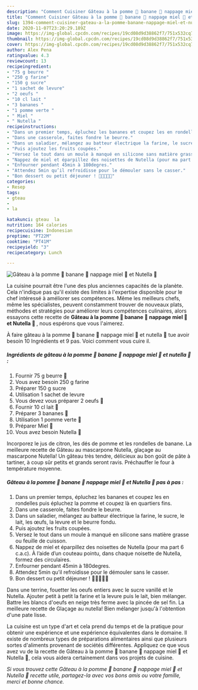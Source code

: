 ```yaml
---
description: "Comment Cuisiner Gâteau à la pomme 🍏 banane 🍌 nappage miel 🍯 et Nutella 🍫"
title: "Comment Cuisiner Gâteau à la pomme 🍏 banane 🍌 nappage miel 🍯 et Nutella 🍫"
slug: 1394-comment-cuisiner-gateau-a-la-pomme-banane-nappage-miel-et-nutella
date: 2020-11-07T23:20:29.189Z
image: https://img-global.cpcdn.com/recipes/19cd08d9d38862f7/751x532cq70/gateau-a-la-pomme-🍏-banane-🍌-nappage-miel-🍯-et-nutella-🍫-photo-principale-de-la-recette.jpg
thumbnail: https://img-global.cpcdn.com/recipes/19cd08d9d38862f7/751x532cq70/gateau-a-la-pomme-🍏-banane-🍌-nappage-miel-🍯-et-nutella-🍫-photo-principale-de-la-recette.jpg
cover: https://img-global.cpcdn.com/recipes/19cd08d9d38862f7/751x532cq70/gateau-a-la-pomme-🍏-banane-🍌-nappage-miel-🍯-et-nutella-🍫-photo-principale-de-la-recette.jpg
author: Alex Pena
ratingvalue: 4.3
reviewcount: 13
recipeingredient:
- "75 g beurre "
- "250 g farine"
- "150 g sucre"
- "1 sachet de levure"
- "2 oeufs "
- "10 cl lait "
- "3 bananes "
- "1 pomme verte "
- " Miel "
- " Nutella "
recipeinstructions:
- "Dans un premier temps, épluchez les bananes et coupez les en rondelles puis épluchez la pomme et coupez là en quartiers fins."
- "Dans une casserole, faites fondre le beurre."
- "Dans un saladier, mélangez au batteur électrique la farine, le sucre, le lait, les œufs, la levure et le beurre fondu."
- "Puis ajoutez les fruits coupées."
- "Versez le tout dans un moule à manqué en silicone sans matière grasse ou feuille de cuisson."
- "Nappez de miel et éparpillez des noisettes de Nutella (pour ma part 6 c.a.c). À l’aide d’un couteau pointu, dans chaque noisette de Nutella, formez des circulaires."
- "Enfourner pendant 45min à 180degres."
- "Attendez 5min qu’il refroidisse pour le démouler sans le casser."
- "Bon dessert ou petit déjeuner ! 🤤🍏🍌🍯🍫"
categories:
- Resep
tags:
- gteau
- 
- la

katakunci: gteau  la 
nutrition: 164 calories
recipecuisine: Indonesian
preptime: "PT22M"
cooktime: "PT41M"
recipeyield: "3"
recipecategory: Lunch

---
```



![Gâteau à la pomme 🍏 banane 🍌 nappage miel 🍯 et Nutella 🍫](https://img-global.cpcdn.com/recipes/19cd08d9d38862f7/751x532cq70/gateau-a-la-pomme-🍏-banane-🍌-nappage-miel-🍯-et-nutella-🍫-photo-principale-de-la-recette.jpg)

La cuisine pourrait être l'une des plus anciennes capacités de la planète. Cela n'indique pas qu'il existe des limites à l'expertise disponible pour le chef intéressé à améliorer ses compétences. Même les meilleurs chefs, même les spécialistes, peuvent constamment trouver de nouveaux plats, méthodes et stratégies pour améliorer leurs compétences culinaires, alors essayons cette recette de <strong> Gâteau à la pomme 🍏 banane 🍌 nappage miel 🍯 et Nutella 🍫 </strong>, nous espérons que vous l'aimerez.

<!--inarticleads1-->

À faire gâteau à la pomme 🍏 banane 🍌 nappage miel 🍯 et nutella 🍫 tue avoir besoin 10 Ingrédients et 9 pas. Voici comment vous cuire il.

##### Ingrédients de gâteau à la pomme 🍏 banane 🍌 nappage miel 🍯 et nutella 🍫 :

1. Fournir 75 g beurre 🧈
1. Vous avez besoin 250 g farine
1. Préparer 150 g sucre
1. Utilisation 1 sachet de levure
1. Vous devez vous préparer 2 oeufs 🥚
1. Fournir 10 cl lait 🥛
1. Préparer 3 bananes 🍌
1. Utilisation 1 pomme verte 🍏
1. Préparer  Miel 🍯
1. Vous avez besoin  Nutella 🍫


Incorporez le jus de citron, les dés de pomme et les rondelles de banane. La meilleure recette de Gâteau au mascarpone Nutella, glaçage au mascarpone Nutella! Un gâteau très tendre, délicieux au bon goût de pâte à tartiner, à coup sûr petits et grands seront ravis. Préchauffer le four à température moyenne. 

<!--inarticleads2-->

##### Gâteau à la pomme 🍏 banane 🍌 nappage miel 🍯 et Nutella 🍫 pas à pas :

1. Dans un premier temps, épluchez les bananes et coupez les en rondelles puis épluchez la pomme et coupez là en quartiers fins.
1. Dans une casserole, faites fondre le beurre.
1. Dans un saladier, mélangez au batteur électrique la farine, le sucre, le lait, les œufs, la levure et le beurre fondu.
1. Puis ajoutez les fruits coupées.
1. Versez le tout dans un moule à manqué en silicone sans matière grasse ou feuille de cuisson.
1. Nappez de miel et éparpillez des noisettes de Nutella (pour ma part 6 c.a.c). À l’aide d’un couteau pointu, dans chaque noisette de Nutella, formez des circulaires.
1. Enfourner pendant 45min à 180degres.
1. Attendez 5min qu’il refroidisse pour le démouler sans le casser.
1. Bon dessert ou petit déjeuner ! 🤤🍏🍌🍯🍫


Dans une terrine, fouetter les oeufs entiers avec le sucre vanillé et le Nutella. Ajouter petit à petit la farine et la levure puis le lait, bien mélanger. Battre les blancs d&#39;oeufs en neige très ferme avec la pincée de sel fin. La meilleure recette de Glaçage au nutella! Bien mélanger jusqu&#39;à l&#39;obtention d&#39;une pate lisse. 

<!--inarticleads1-->

<p>
La cuisine est un type d'art et cela prend du temps et de la pratique pour obtenir une expérience et une expérience équivalentes dans le domaine. Il existe de nombreux types de préparations alimentaires ainsi que plusieurs sortes d'aliments provenant de sociétés différentes. Appliquez ce que vous avez vu de la recette de Gâteau à la pomme 🍏 banane 🍌 nappage miel 🍯 et Nutella 🍫, cela vous aidera certainement dans vos projets de cuisine.
</p>

<p>
<i>Si vous trouvez cette Gâteau à la pomme 🍏 banane 🍌 nappage miel 🍯 et Nutella 🍫 recette utile, partagez-la avec vos bons amis ou votre famille, merci et bonne chance.</i>
</p>
